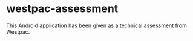 # westpac-assessment
This Android application has been given as a technical assessment from Westpac.
